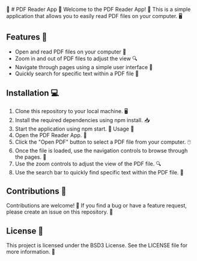 📖 # PDF Reader App 📄
Welcome to the PDF Reader App! 🎉 This is a simple application that allows you to easily read PDF files on your computer. 🖥️

## Features 🌟
* Open and read PDF files on your computer 📂
* Zoom in and out of PDF files to adjust the view 🔍
* Navigate through pages using a simple user interface 🚀
* Quickly search for specific text within a PDF file 🔎
## Installation 💻
1. Clone this repository to your local machine. 🖥️
2. Install the required dependencies using npm install. 📥
3. Start the application using npm start. 🚀
Usage 📝
1. Open the PDF Reader App. 📂
2. Click the "Open PDF" button to select a PDF file from your computer. 🖱️
3. Once the file is loaded, use the navigation controls to browse through the pages. 📄
4. Use the zoom controls to adjust the view of the PDF file. 🔍
5. Use the search bar to quickly find specific text within the PDF file. 🔎
## Contributions 🤝
Contributions are welcome! 🎉 If you find a bug or have a feature request, please create an issue on this repository. 🙌

## License 📜
This project is licensed under the BSD3 License. See the LICENSE file for more information. 📝
